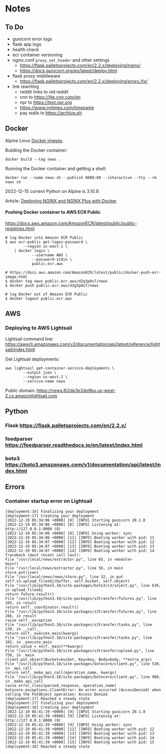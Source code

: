# Notes

## To Do

- gunicorn error logs
- flask app logs
- health check
- ecr container versioning
- nginx.conf `proxy_set_header` and other settings
  - https://flask.palletsprojects.com/en/2.2.x/deploying/nginx/
  - https://docs.gunicorn.org/en/latest/deploy.html
- flask proxy middleware
  - https://flask.palletsprojects.com/en/2.2.x/deploying/proxy_fix/
- link rewriting
  - reddit links to old reddit
  - cnn to https://lite.cnn.com/en
  - npr to https://text.npr.org
  - https://www.nytimes.com/timeswire
  - pay walls to https://archive.ph


## Docker

Alpine Linux [Docker images](https://hub.docker.com/_/alpine).

Building the Docker container:

    docker build --tag news .

Running the Docker container and getting a shell:

    docker run --name news-sh --publish 8000:80 --interactive --tty --rm news sh

2022-12-15 current Python on Alpine is 3.10.9.

Article: [Deploying NGINX and NGINX Plus with Docker][nginx-docker]

[nginx-docker]: https://www.nginx.com/blog/deploying-nginx-nginx-plus-docker/

#### Pushing Docker container to AWS ECR Public

https://docs.aws.amazon.com/AmazonECR/latest/public/public-registries.html

    # log Docker into Amazon ECR Public
    $ aws ecr-public get-login-password \
            --region us-east-1 \
        | docker login \
                --username AWS \
                --password-stdin \
                public.ecr.aws

    # https://docs.aws.amazon.com/AmazonECR/latest/public/docker-push-ecr-image.html
    $ docker tag news public.ecr.aws/d2g3p0u7/news
    $ docker push public.ecr.aws/d2g3p0u7/news

    # log Docker out of Amazon ECR Public
    $ docker logout public.ecr.aws

## AWS

### Deploying to AWS Lightsail

Lightsail command line: https://awscli.amazonaws.com/v2/documentation/api/latest/reference/lightsail/index.html

Get Lightsail deployments:

    aws lightsail get-container-service-deployments \
            --output json \
            --region us-west-2 \
            --service-name news

Public domain: https://news.6i2dp3e2do9ku.us-west-2.cs.amazonlightsail.com


## Python

### Flask https://flask.palletsprojects.com/en/2.2.x/

### feedparser https://feedparser.readthedocs.io/en/latest/index.html

### boto3 https://boto3.amazonaws.com/v1/documentation/api/latest/index.html


## Errors

### Container startup error on Lightsail

    [deployment:16] Finalizing your deployment
    [deployment:17] Creating your deployment
    [2022-12-19 05:34:06 +0000] [8] [INFO] Starting gunicorn 20.1.0
    [2022-12-19 05:34:06 +0000] [8] [INFO] Listening at: http://127.0.0.1:8000 (8)
    [2022-12-19 05:34:06 +0000] [8] [INFO] Using worker: sync
    [2022-12-19 05:34:06 +0000] [11] [INFO] Booting worker with pid: 11
    [2022-12-19 05:34:07 +0000] [12] [INFO] Booting worker with pid: 12
    [2022-12-19 05:34:07 +0000] [13] [INFO] Booting worker with pid: 13
    [2022-12-19 05:34:07 +0000] [14] [INFO] Booting worker with pid: 14
    Traceback (most recent call last):
    File "/usr/local/news/extractor.py", line 65, in <module>
    main()
    File "/usr/local/news/extractor.py", line 56, in main
    store.put(json)
    File "/usr/local/news/news/store.py", line 32, in put
    self.s3.upload_fileobj(buffer, self.bucket, self.object)
    File "/usr/lib/python3.10/site-packages/boto3/s3/inject.py", line 636, in upload_fileobj
    return future.result()
    File "/usr/lib/python3.10/site-packages/s3transfer/futures.py", line 103, in result
    return self._coordinator.result()
    File "/usr/lib/python3.10/site-packages/s3transfer/futures.py", line 266, in result
    raise self._exception
    File "/usr/lib/python3.10/site-packages/s3transfer/tasks.py", line 139, in __call__
    return self._execute_main(kwargs)
    File "/usr/lib/python3.10/site-packages/s3transfer/tasks.py", line 162, in _execute_main
    return_value = self._main(**kwargs)
    File "/usr/lib/python3.10/site-packages/s3transfer/upload.py", line 758, in _main
    client.put_object(Bucket=bucket, Key=key, Body=body, **extra_args)
    File "/usr/lib/python3.10/site-packages/botocore/client.py", line 530, in _api_call
    return self._make_api_call(operation_name, kwargs)
    File "/usr/lib/python3.10/site-packages/botocore/client.py", line 960, in _make_api_call
    raise error_class(parsed_response, operation_name)
    botocore.exceptions.ClientError: An error occurred (AccessDenied) when calling the PutObject operation: Access Denied
    [deployment:17] Reached a steady state
    [deployment:17] Finalizing your deployment
    [deployment:18] Creating your deployment
    [2022-12-19 05:41:39 +0000] [9] [INFO] Starting gunicorn 20.1.0
    [2022-12-19 05:41:39 +0000] [9] [INFO] Listening at: http://127.0.0.1:8000 (9)
    [2022-12-19 05:41:39 +0000] [9] [INFO] Using worker: sync
    [2022-12-19 05:41:39 +0000] [12] [INFO] Booting worker with pid: 12
    [2022-12-19 05:41:39 +0000] [13] [INFO] Booting worker with pid: 13
    [2022-12-19 05:41:39 +0000] [14] [INFO] Booting worker with pid: 14
    [2022-12-19 05:41:39 +0000] [15] [INFO] Booting worker with pid: 15
    [deployment:18] Reached a steady state
